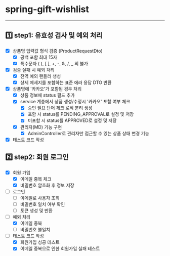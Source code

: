 # **spring-gift-wishlist**

***

## 1️⃣ step1: 유효성 검사 및 예외 처리

- [x] 상품명 입력값 형식 검증 (ProductRequestDto)
    - [x] 공백 포함 최대 15자
    - [x] 특수문자 ( ), [ ], +, -, &, /, _ 외 불가
- [x] 검증 실패 시 예외 처리
    - [x] 전역 예외 핸들러 생성
    - [x] 상세 메세지를 포함하는 표준 에러 응답 DTO 반환
- [x] 상품명에 '카카오'가 포함된 경우 처리
    - [x] 상품 정보에 status 필드 추가
    - [x] service 계층에서 상품 생성/수정시 '카카오' 포함 여부 체크
        - [x] 승인 필요 단어 체크 로직 분리 생성
        - [x] 포함 시 status를 PENDING_APPROVAL로 설정 및 저장
        - [x] 미포함 시 status를 APPROVED로 설정 및 저장
    - [x] 관리자(MD) 기능 구현
        - [x] AdminController로 관리자만 접근할 수 있는 상품 상태 변경 기능
- [x] 테스트 코드 작성

## 2️⃣ step2: 회원 로그인

- [x] 회원 가입
    - [x] 이메일 중복 체크
    - [x] 비밀번호 암호화 후 정보 저장
- [ ] 로그인
    - [ ] 이메일로 사용자 조회
    - [ ] 비밀번호 일치 여부 확인
    - [ ] 토큰 생성 및 반환
- [ ] 예외 처리
    - [x] 이메일 중복
    - [ ] 비밀번호 불일치
- [ ] 테스트 코드 작성
    - [x] 회원가입 성공 테스트
    - [x] 이메일 중복으로 인한 회원가입 실패 테스트
